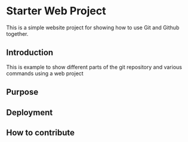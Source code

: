 # Starter Web Project

This is a simple website project for showing how to use Git and Github together.
## Introduction
This is example to show different parts of the git repository and various commands using a web project
## Purpose
## Deployment
## How to contribute
